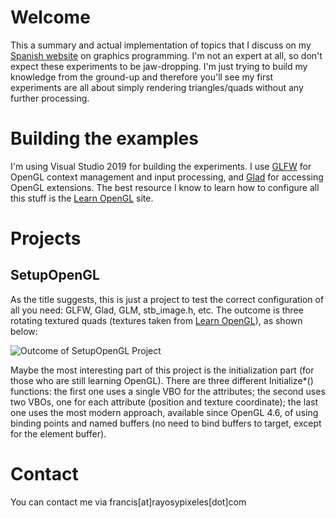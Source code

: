 # Welcome

This a summary and actual implementation of topics that I discuss on my [Spanish website](https://rayosypixeles.com/) on graphics programming. I'm not an expert at all, so don't expect these experiments to be jaw-dropping. I'm just trying to build my knowledge from the ground-up and therefore you'll see my first experiments are all about simply rendering triangles/quads without any further processing.

# Building the examples

I'm using Visual Studio 2019 for building the experiments. I use [GLFW](https://www.glfw.org/) for OpenGL context management and input processing, and [Glad](https://glad.dav1d.de/) for accessing OpenGL extensions. The best resource I know to learn how to configure all this stuff is the [Learn OpenGL](https://learnopengl.com/) site.

# Projects

## SetupOpenGL

As the title suggests, this is just a project to test the correct configuration of all you need: GLFW, Glad, GLM, stb_image.h, etc. The outcome is three rotating textured quads (textures taken from [Learn OpenGL](https://learnopengl.com/)), as shown below:

![Outcome of SetupOpenGL Project](https://rayosypixeles.com/wp-content/uploads/2020/05/ezgif-5-1fa61e61d530.gif)

Maybe the most interesting part of this project is the initialization part (for those who are still learning OpenGL). There are three different Initialize*() functions: the first one uses a single VBO for the attributes; the second uses two VBOs, one for each attribute (position and texture coordinate); the last one uses the most modern approach, available since OpenGL 4.6, of using binding points and named buffers (no need to bind buffers to target, except for the element buffer).


# Contact

You can contact me via francis[at]rayosypixeles[dot]com

